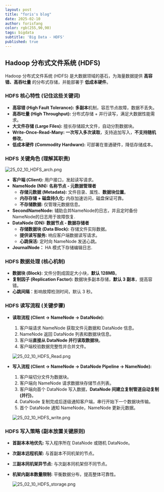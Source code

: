```yaml
---
layout: post
title: "foris's blog"
date: 2025-02-10
author: forisfang 
color: rgb(255,90,90)
tags: bigdata 
subtitle: 'Big Data - HDFS'
published: true
---
```



## Hadoop 分布式文件系统 (HDFS) 

Hadoop 分布式文件系统 (HDFS) 是大数据领域的基石，为海量数据提供 **高容错、高吞吐量** 的分布式存储，并能部署于 **低成本硬件**。

### HDFS 核心特性 (记住这些关键词)

*   **高容错 (High Fault Tolerance):**  **多副本**机制，容忍节点故障，数据不丢失。
*   **高吞吐量 (High Throughput):**  分布式存储 + 并行读写，满足大数据性能需求。
*   **大文件存储 (Large Files):**  擅长存储超大文件，自动分割数据块。
*   **Write-Once-Read-Many:**  **一次写入多次读取**，支持追加写入，**不支持随机修改**。
*   **低成本硬件 (Commodity Hardware):**  可部署在普通硬件，降低存储成本。


### HDFS 关键角色 (理解其职责)
    
![25_02_10_HDFS_arch.png](../../../assets/202502/25_02_10_HDFS_arch.png)

*   **客户端 (Client):**  用户接口，发起读写请求。
*   **NameNode (NN): 名称节点 - 元数据管理者**
    *   **存储元数据 (Metadata):** 文件目录、属性、**数据块位置**。
    *   **内存存储 + 磁盘持久化:**  内存加速访问，磁盘保证可靠。
    *   **不存储数据:**  仅管理元数据信息。
*   **SecondNameNode:** 辅助合并NameNode的日志，并且定时备份NameNode的日志用于故障恢复.
*   **DataNode (DN): 数据节点 - 数据存储者**
    *   **存储数据块 (Data Block):**  存储文件实际数据。
    *   **提供读写服务:**  响应客户端数据读写请求。
    *   **心跳保活:**  定时向 NameNode 发送心跳。
*   **JournalNode：** HA 模式下存储编辑日志.


### HDFS 数据处理 (核心机制)

*   **数据块 (Block):**  文件分割成固定大小块，**默认 128MB**。
*   **复制因子 (Replication Factor):**  数据块多副本存储，**默认 3 副本**，提高容错。
*   **心跳间隔**：影响故障检测时间，默认 3 秒。


### HDFS 读写流程 (关键步骤)

*   **读取流程 (Client -> NameNode -> DataNode):**
    1.  客户端请求 NameNode 获取文件元数据和 DataNode 信息。
    2.  NameNode 返回 DataNode 列表和数据块信息。
    3.  客户端**直接从 DataNode 并行读取数据块**。
    4.  客户端校验数据完整性并合并文件。

    ![25_02_10_HDFS_Read.png](../../../assets/202502/25_02_10_HDFS_Read.png)

*   **写入流程 (Client -> NameNode -> DataNode Pipeline -> NameNode):**
    1.  客户端切分文件为数据块。
    2.  客户端向 NameNode 请求数据块存储节点列表。
    3.  客户端向首个 DataNode 写入数据，**DataNode 间建立复制管道自动复制(并行)**。
    4.  DataNode 复制完成后逐级通知客户端，串行开始下一个数据块传输。
    5.  首个 DataNode 通知 NameNode，NameNode 更新元数据。

    ![25_02_10_HDFS_write.png](../../../assets/202502/25_02_10_HDFS_write.png)


### HDFS 写入策略 (副本放置关键原则)

*   **首副本本地优先:** 写入程序所在 DataNode 或随机 DataNode。
*   **次副本远程机架:**  与首副本不同机架的节点。
*   **三副本同机架异节点:** 与次副本同机架但不同节点。
*   **机架内副本数量限制:**  平衡数据分布，提高整体可靠性。

    ![25_02_10_HDFS_storage.png](../../../assets/202502/25_02_10_HDFS_storage.png)

